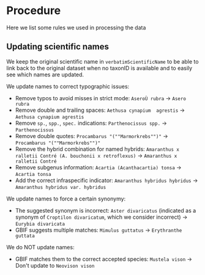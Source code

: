 # Procedure

Here we list some rules we used in processing the data

## Updating scientific names

We keep the original scientific name in `verbatimScientificName` to be able to link back to the original dataset when no taxonID is available and to easily see which names are updated.

We update names to correct typographic issues:

* Remove typos to avoid misses in strict mode: `AseroÙ rubra` → `Asero rubra`
* Remove double and trailing spaces: `Aethusa cynapium  agrestis` → `Aethusa cynapium agrestis`
* Remove `sp.`, `spp.`, `spec.` indications: `Parthenocissus spp.` → `Parthenocissus`
* Remove double quotes: `Procambarus "(""Marmorkrebs"")"` → `Procambarus "(""Marmorkrebs"")"`
* Remove the hybrid combination for named hybrids: `Amaranthus x ralletii Contré (A. bouchonii x retroflexus)` → `Amaranthus x ralletii Contré`
* Remove subgenus information: `Acartia (Acanthacartia) tonsa` → `Acartia tonsa`
* Add the correct infraspecific indicator: `Amaranthus hybridus hybridus` → `Amaranthus hybridus var. hybridus`

We update names to force a certain synonymy:

* The suggested synonym is incorrect: `Aster divaricatus` (indicated as a synonym of `Croptilon divaricatum`, which we consider incorrect) → `Eurybia divaricata`
* GBIF suggests multiple matches: `Mimulus guttatus` → `Erythranthe guttata`

We do NOT update names:

* GBIF matches them to the correct accepted species: `Mustela vison` → Don't update to `Neovison vison`
